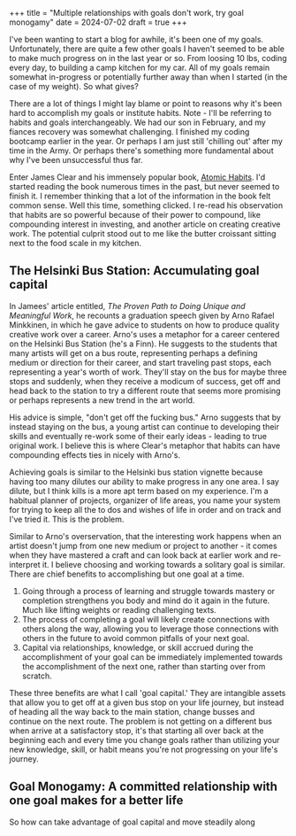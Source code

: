 +++
title = "Multiple relationships with goals don't work, try goal monogamy"
date = 2024-07-02
draft = true
+++

I've been wanting to start a blog for awhile, it's been one of my goals. Unfortunately, there are quite a few other goals I haven't seemed to be able to make much progress on in the last year or so. From loosing 10 lbs, coding every day, to building a camp kitchen for my car. All of my goals remain somewhat in-progress or potentially further away than when I started (in the case of my weight). So what gives?

There are a lot of things I might lay blame or point to reasons why it's been hard to accomplish my goals or institute habits. Note - I'll be referring to habits and goals interchangeably. We had our son in February, and my fiances recovery was somewhat challenging. I finished my coding bootcamp earlier in the year. Or perhaps I am just still 'chilling out' after my time in the Army. Or perhaps there's something more fundamental about why I've been unsuccessful thus far.

Enter James Clear and his immensely popular book, <u>Atomic Habits</u>. I'd started reading the book numerous times in the past, but never seemed to finish it. I remember thinking that a lot of the information in the book felt common sense. Well this time, something clicked. I re-read his observation that habits are so powerful because of their power to compound, like compounding interest in investing, and another article on creating creative work. The potential culprit stood out to me like the butter croissant sitting next to the food scale in my kitchen.

## The Helsinki Bus Station: Accumulating goal capital

In Jamees' article entitled, _The Proven Path to Doing Unique and Meaningful Work_, he recounts a graduation speech given by Arno Rafael Minkkinen, in which he gave advice to students on how to produce quality creative work over a career. Arno's uses a metaphor for a career centered on the Helsinki Bus Station (he's a Finn). He suggests to the students that many artists will get on a bus route, representing perhaps a defining medium or direction for their career, and start traveling past stops, each representing a year's worth of work. They'll stay on the bus for maybe three stops and suddenly, when they receive a modicum of success, get off and head back to the station to try a different route that seems more promising or perhaps represents a new trend in the art world.

His advice is simple, "don't get off the fucking bus." Arno suggests that by instead staying on the bus, a young artist can continue to developing their skills and eventually re-work some of their early ideas - leading to true original work. I believe this is where Clear's metaphor that habits can have compounding effects ties in nicely with Arno's.

Achieving goals is similar to the Helsinki bus station vignette because having too many dilutes our ability to make progress in any one area. I say dilute, but I think kills is a more apt term based on my experience. I'm a habitual planner of projects, organizer of life areas, you name your system for trying to keep all the to dos and wishes of life in order and on track and I've tried it. This is the problem.

Similar to Arno's overservation, that the interesting work happens when an artist doesn't jump from one new medium or project to another - it comes when they have mastered a craft and can look back at earlier work and re-interpret it. I believe choosing and working towards a solitary goal is similar. There are chief benefits to accomplishing but one goal at a time.

1. Going through a process of learning and struggle towards mastery or completion strengthens you body and mind do it again in the future. Much like lifting weights or reading challenging texts.
2. The process of completing a goal will likely create connections with others along the way, allowing you to leverage those connections with others in the future to avoid common pitfalls of your next goal.
3. Capital via relationships, knowledge, or skill accrued during the accomplishment of your goal can be immediately implemented towards the accomplishment of the next one, rather than starting over from scratch.

These three benefits are what I call 'goal capital.' They are intangible assets that allow you to get off at a given bus stop on your life journey, but instead of heading all the way back to the main station, change busses and continue on the next route. The problem is not getting on a different bus when arrive at a satisfactory stop, it's that starting all over back at the beginning each and every time you change goals rather than utilizing your new knowledge, skill, or habit means you're not progressing on your life's journey.

## Goal Monogamy: A committed relationship with one goal makes for a better life

So how can take advantage of goal capital and move steadily along
